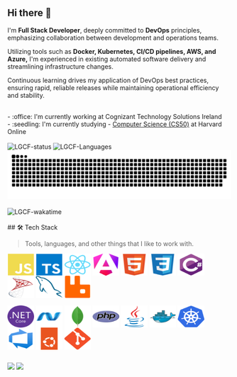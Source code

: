 ## Hi there 👋

<p>I'm <b>Full Stack Developer</b>, deeply committed to <b>DevOps</b> principles, emphasizing collaboration between development and operations teams.</p>
<p>Utilizing tools such as <b>Docker, Kubernetes, CI/CD pipelines, AWS, and Azure,</b> I'm experienced in existing automated software delivery and streamlining infrastructure changes.</p>
<p>Continuous learning drives my application of DevOps best practices, ensuring rapid, reliable releases while maintaining operational efficiency and stability.</p>
<br>
<div style="display: inline_block">
- :office: I'm currently working at Cognizant Technology Solutions Ireland
  <br>
- :seedling: I'm currently studying - <a href="https://cs50.harvard.edu/college/2024/fall/">Computer Science (CS50)</a> at Harvard Online
</div>
<br>
<div style="display: inline_block">
  <img alt="LGCF-status" src="https://lgcf-github-readme-stats.vercel.app/api?username=luangiovani&rank_icon=github&theme=blueberry&include_all_commits=true&show_icons=true&hide=contribs&line_height=29" />
  <img alt="LGCF-Languages" src="https://lgcf-github-readme-stats.vercel.app/api/top-langs/?username=luangiovani&langs_count=8&layout=compact&theme=blueberry&card_width=360">
  <img alt="LGCF-snake" src="https://raw.githubusercontent.com/luangiovani/luangiovani/output/github-contribution-grid-snake-dark.svg">
</div>
<br>
<div style="display: inline_block">
    <img alt="LGCF-wakatime" src="https://lgcf-github-readme-stats.vercel.app/api/wakatime?username=luangiovani">
</div>
<br>
## 🛠️ Tech Stack

  > Tools, languages, and other things that I like to work with.
<div style="display: inline_block">
  <img align="center" alt="LGCF-Js" height="50" width="60" src="https://raw.githubusercontent.com/devicons/devicon/master/icons/javascript/javascript-plain.svg">
  <img align="center" alt="LGCF-Ts" height="50" width="60" src="https://raw.githubusercontent.com/devicons/devicon/master/icons/typescript/typescript-plain.svg">
  <img align="center" alt="LGCF-React" height="50" width="60" src="https://raw.githubusercontent.com/devicons/devicon/master/icons/react/react-original.svg">
  <img align="center" alt="LGCF-Angular" height="50" width="60" src="https://raw.githubusercontent.com/devicons/devicon/master/icons/angular/angular-original.svg">
  <img align="center" alt="LGCF-HTML" height="50" width="60" src="https://raw.githubusercontent.com/devicons/devicon/master/icons/html5/html5-original.svg">
  <img align="center" alt="LGCF-CSS" height="50" width="60" src="https://raw.githubusercontent.com/devicons/devicon/master/icons/css3/css3-original.svg">
  <img align="center" alt="LGCF-Csharp" height="50" width="60" src="https://raw.githubusercontent.com/devicons/devicon/master/icons/csharp/csharp-original.svg">
  <img align="center" alt="LGCF-MSSQL" height="50" width="60" src="https://raw.githubusercontent.com/devicons/devicon/master/icons/microsoftsqlserver/microsoftsqlserver-original.svg">
  <img align="center" alt="LGCF-MySQL" height="50" width="60" src="https://raw.githubusercontent.com/devicons/devicon/master/icons/mysql/mysql-original.svg">
  <img align="center" alt="LGCF-RabbitMQ" height="50" width="60" src="https://raw.githubusercontent.com/devicons/devicon/master/icons/rabbitmq/rabbitmq-original.svg">
  <br><br>
  <img align="center" alt="LGCF-DotNetCore" height="50" width="60" src="https://raw.githubusercontent.com/devicons/devicon/master/icons/dotnetcore/dotnetcore-original.svg" />
  <img align="center" alt="LGCF-DotNet" height="50" width="60" src="https://raw.githubusercontent.com/devicons/devicon/master/icons/dot-net/dot-net-original.svg" />
  <img align="center" alt="LGCF-MongoDB" height="50" width="60" src="https://raw.githubusercontent.com/devicons/devicon/master/icons/mongodb/mongodb-original.svg" />
  <img align="center" alt="LGCF-PHP" height="50" width="60" src="https://raw.githubusercontent.com/devicons/devicon/master/icons/php/php-original.svg" />
  <img align="center" alt="LGCF-Java" height="50" width="60" src="https://raw.githubusercontent.com/devicons/devicon/master/icons/java/java-original.svg" />  
  <img align="center" alt="LGCF-Docker" height="50" width="60" src="https://raw.githubusercontent.com/devicons/devicon/master/icons/docker/docker-original.svg" />  
  <img align="center" alt="LGCF-Kubernetes" height="50" width="60" src="https://raw.githubusercontent.com/devicons/devicon/master/icons/kubernetes/kubernetes-original.svg" />  
  <img align="center" alt="LGCF-AzureDevOps" height="50" width="60" src="https://raw.githubusercontent.com/devicons/devicon/master/icons/azuredevops/azuredevops-original.svg" />  
  <img align="center" alt="LGCF-Ubuntu" height="50" width="60" src="https://raw.githubusercontent.com/devicons/devicon/master/icons/ubuntu/ubuntu-original.svg" />  
  <img align="center" alt="LGCF-Git" height="50" width="60" src="https://raw.githubusercontent.com/devicons/devicon/master/icons/git/git-original.svg" />          
</div>
  
  ##
 
<div> 
    <a href = "mailto:luangiovani@gmail.com"><img src="https://img.shields.io/badge/-Gmail-%23333?style=for-the-badge&logo=gmail&logoColor=white" target="_blank"></a>
    <a href="https://www.linkedin.com/in/luangcfernandes" target="_blank"><img src="https://img.shields.io/badge/-LinkedIn-%230077B5?style=for-the-badge&logo=linkedin&logoColor=white" target="_blank"></a> 
</div>
